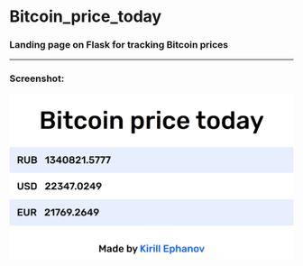 # Bitcoin_price_today
### Landing page on Flask for tracking Bitcoin prices

---

### Screenshot:
<p>
<img src="resources/Bitcoin_price_today.png"  title="Blog_on_Pelican" alt="Screenshot" width="800"/>&nbsp;
</p>
